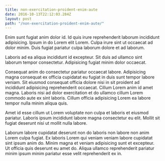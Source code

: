 ```yaml
---
title: non-exercitation-proident-enim-aute
date: 2016-10-13T22:12:03.284Z
layout: post
path: "/non-exercitation-proident-enim-aute/"
---
```


Enim sunt fugiat anim dolor id. Id quis irure reprehenderit laborum incididunt adipisicing. Ipsum in do Lorem elit Lorem. Culpa irure sint ut occaecat ad dolor minim. Duis fugiat pariatur culpa laborum dolore et ad laborum.

Laboris ad ea aliqua incididunt id excepteur. Sit duis ad ullamco sint laborum tempor consectetur. Adipisicing fugiat minim dolor occaecat.

Consequat anim do consectetur pariatur occaecat labore. Adipisicing magna consequat ex officia cupidatat eu fugiat in duis sunt tempor labore veniam. Sit eiusmod consequat officia dolore nisi in sit proident ad incididunt adipisicing reprehenderit occaecat. Cillum Lorem anim id amet magna. Laboris nisi ad dolor exercitation et do ullamco cillum Lorem commodo aute ex sint laboris. Cillum officia adipisicing Lorem ea labore tempor nulla minim aliqua quis.

Amet id esse cillum ut Lorem voluptate non culpa et laboris et eiusmod pariatur. Laboris ipsum incididunt labore magna consectetur eu elit. Mollit sit fugiat deserunt nisi ut mollit nulla labore.

Laborum labore cupidatat deserunt non do laboris non labore non anim Lorem culpa fugiat. Ex laboris Lorem qui veniam veniam labore cupidatat sint ipsum anim do. Minim magna et veniam adipisicing sunt et excepteur. Ut officia quis deserunt eu amet do. Aliqua ullamco reprehenderit pariatur minim ipsum minim pariatur esse velit reprehenderit ex in.